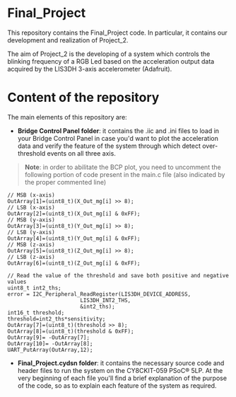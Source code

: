 # Final_Project

This repository contains the Final_Project code. In particular, it contains our development and realization of Project_2.

The aim of Project_2 is the developing of a system which controls the blinking frequency of a RGB Led based on the acceleration output data acquired by the LIS3DH 3-axis accelerometer (Adafruit).

# Content of the repository

The main elements of this repository are:
- **Bridge Control Panel folder**: it contains the .iic and .ini files to load in your Bridge Control Panel in case you'd want to plot the acceleration data and verify the feature of the system through which detect over-threshold events on all three axis. 

> **Note**: in order to abilitate the BCP plot, you need to uncomment the following portion of code present in the main.c file (also indicated by the proper commented line)

    // MSB (x-axis)
    OutArray[1]=(uint8_t)(X_Out_mg[i] >> 8);
    // LSB (x-axis)
    OutArray[2]=(uint8_t)(X_Out_mg[i] & 0xFF);
    // MSB (y-axis)
    OutArray[3]=(uint8_t)(Y_Out_mg[i] >> 8);
    // LSB (y-axis)
    OutArray[4]=(uint8_t)(Y_Out_mg[i] & 0xFF);
    // MSB (z-axis)
    OutArray[5]=(uint8_t)(Z_Out_mg[i] >> 8);
    // LSB (z-axis)
    OutArray[6]=(uint8_t)(Z_Out_mg[i] & 0xFF);

    // Read the value of the threshold and save both positive and negative values 
    uint8_t int2_ths;
    error = I2C_Peripheral_ReadRegister(LIS3DH_DEVICE_ADDRESS,
                           LIS3DH_INT2_THS,
                           &int2_ths);
    int16_t threshold;
    threshold=int2_ths*sensitivity;
    OutArray[7]=(uint8_t)(threshold >> 8);
    OutArray[8]=(uint8_t)(threshold & 0xFF);
    OutArray[9]= -OutArray[7];
    OutArray[10]= -OutArray[8];						
    UART_PutArray(OutArray,12);
    
- **Final_Project.cydsn folder**: it contains the necessary source code and header files to run the system on the CY8CKIT-059 PSoC® 5LP.
At the very beginning of each file you'll find a brief explanation of the purpose of the code, so as to explain each feature of the system as required.








